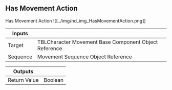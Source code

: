 ## Has Movement Action
Has Movement Action
![[../img/nd_img_HasMovementAction.png]]

|Inputs||
|--|--|
| Target | TBLCharacter Movement Base Component Object Reference |
| Sequence | Movement Sequence Object Reference |

|Outputs||
|--|--|
| Return Value | Boolean |
